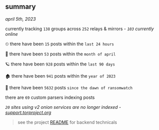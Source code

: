 
## summary
_april 5th, 2023_

currently tracking `138` groups across `252` relays & mirrors - _`103` currently online_

⏲ there have been `15` posts within the `last 24 hours`

🦈 there have been `53` posts within the `month of april`

🪐 there have been `928` posts within the `last 90 days`

🏚 there have been `941` posts within the `year of 2023`

🦕 there have been `5632` posts `since the dawn of ransomwatch`

there are `69` custom parsers indexing posts

_`20` sites using v2 onion services are no longer indexed - [support.torproject.org](https://support.torproject.org/onionservices/v2-deprecation/)_

> see the project [README](https://github.com/joshhighet/ransomwatch#ransomwatch--) for backend technicals

